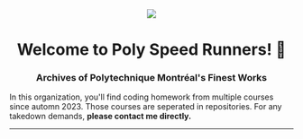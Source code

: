 <div align="center">
    <a> <img src="https://img.shields.io/badge/status-on-brightgreen"/> </a>
    <h1>Welcome to Poly Speed Runners! 👋</h1>
    <h3>Archives of Polytechnique Montréal's Finest Works</h3>
</div>
In this organization, you'll find coding homework from multiple courses since automn 2023. Those courses are seperated in repositories. For any takedown demands, <b>please contact me directly<b>.
<hr>
